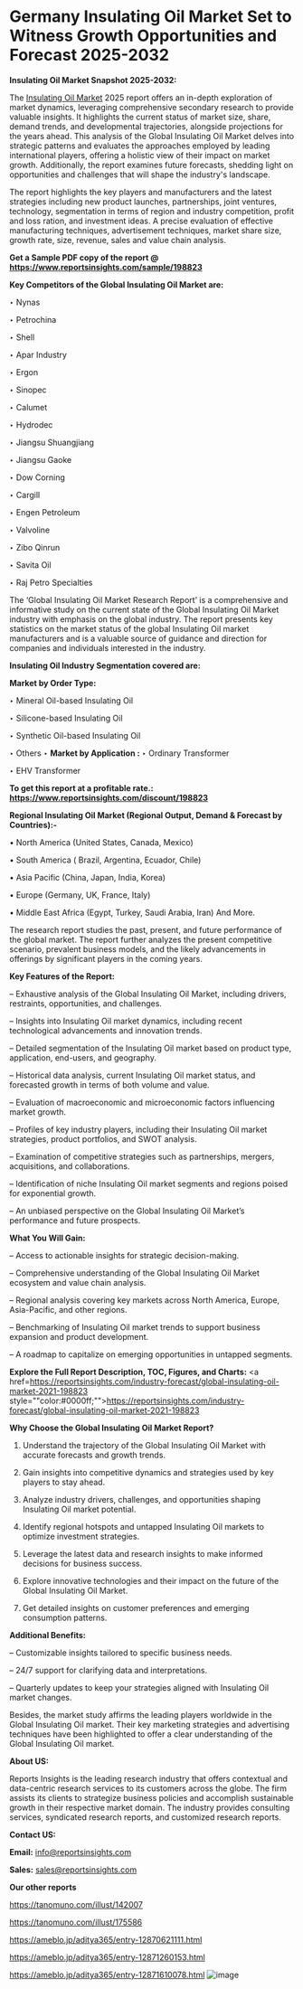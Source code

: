 # Germany Insulating Oil Market Set to Witness Growth Opportunities and Forecast 2025-2032

<strong>Insulating Oil Market Snapshot 2025-2032:</strong>

The <a href=https://www.reportsinsights.com/sample/198823>Insulating Oil Market</a> 2025 report offers an in-depth exploration of market dynamics, leveraging comprehensive secondary research to provide valuable insights. It highlights the current status of market size, share, demand trends, and developmental trajectories, alongside projections for the years ahead. This analysis of the Global Insulating Oil Market delves into strategic patterns and evaluates the approaches employed by leading international players, offering a holistic view of their impact on market growth. Additionally, the report examines future forecasts, shedding light on opportunities and challenges that will shape the industry's landscape.

The report highlights the key players and manufacturers and the latest strategies including new product launches, partnerships, joint ventures, technology, segmentation in terms of region and industry competition, profit and loss ration, and investment ideas. A precise evaluation of effective manufacturing techniques, advertisement techniques, market share size, growth rate, size, revenue, sales and value chain analysis.

<strong>Get a Sample PDF copy of the report @ <a href=https://www.reportsinsights.com/sample/198823 style=color:#0000ff;>https://www.reportsinsights.com/sample/198823</a></strong>

<strong>Key Competitors of the Global Insulating Oil Market are:</strong>

‣ Nynas

‣ Petrochina

‣ Shell

‣ Apar Industry

‣ Ergon

‣ Sinopec

‣ Calumet

‣ Hydrodec

‣ Jiangsu Shuangjiang

‣ Jiangsu Gaoke

‣ Dow Corning

‣ Cargill

‣ Engen Petroleum

‣ Valvoline

‣ Zibo Qinrun

‣ Savita Oil

‣ Raj Petro Specialties

The ‘Global Insulating Oil Market Research Report’ is a comprehensive and informative study on the current state of the Global Insulating Oil Market industry with emphasis on the global industry. The report presents key statistics on the market status of the global Insulating Oil market manufacturers and is a valuable source of guidance and direction for companies and individuals interested in the industry.

<strong>Insulating Oil Industry Segmentation covered are:</strong>

<strong>Market by Order Type: </strong>

‣ Mineral Oil-based Insulating Oil

‣ Silicone-based Insulating Oil

‣ Synthetic Oil-based Insulating Oil

‣ Others
‣ 
<strong>Market by Application :</strong>
‣ Ordinary Transformer

‣ EHV Transformer

<strong>To get this report at a profitable rate.: <a href=https://www.reportsinsights.com/discount/198823 style=color:#0000ff;>https://www.reportsinsights.com/discount/198823</a></strong>

<strong>Regional Insulating Oil Market (Regional Output, Demand &amp; Forecast by Countries):-</strong>

• North America (United States, Canada, Mexico)

• South America ( Brazil, Argentina, Ecuador, Chile)

• Asia Pacific (China, Japan, India, Korea)

• Europe (Germany, UK, France, Italy)

• Middle East Africa (Egypt, Turkey, Saudi Arabia, Iran) And More.

The research report studies the past, present, and future performance of the global market. The report further analyzes the present competitive scenario, prevalent business models, and the likely advancements in offerings by significant players in the coming years.

<strong>Key Features of the Report:</strong>

– Exhaustive analysis of the Global Insulating Oil Market, including drivers, restraints, opportunities, and challenges.

– Insights into Insulating Oil market dynamics, including recent technological advancements and innovation trends.

– Detailed segmentation of the Insulating Oil market based on product type, application, end-users, and geography.

– Historical data analysis, current Insulating Oil market status, and forecasted growth in terms of both volume and value.

– Evaluation of macroeconomic and microeconomic factors influencing market growth.

– Profiles of key industry players, including their Insulating Oil market strategies, product portfolios, and SWOT analysis.

– Examination of competitive strategies such as partnerships, mergers, acquisitions, and collaborations.

– Identification of niche Insulating Oil market segments and regions poised for exponential growth.

– An unbiased perspective on the Global Insulating Oil Market’s performance and future prospects.

<strong>What You Will Gain:</strong>

– Access to actionable insights for strategic decision-making.

– Comprehensive understanding of the Global Insulating Oil Market ecosystem and value chain analysis.

– Regional analysis covering key markets across North America, Europe, Asia-Pacific, and other regions.

– Benchmarking of Insulating Oil market trends to support business expansion and product development.

– A roadmap to capitalize on emerging opportunities in untapped segments.

<strong>Explore the Full Report Description, TOC, Figures, and Charts:</strong>
<a href=https://reportsinsights.com/industry-forecast/global-insulating-oil-market-2021-198823 style=""color:#0000ff;"">https://reportsinsights.com/industry-forecast/global-insulating-oil-market-2021-198823</a>

<strong>Why Choose the Global Insulating Oil Market Report?</strong>

1. Understand the trajectory of the Global Insulating Oil Market with accurate forecasts and growth trends.

2. Gain insights into competitive dynamics and strategies used by key players to stay ahead.

3. Analyze industry drivers, challenges, and opportunities shaping Insulating Oil market potential.

4. Identify regional hotspots and untapped Insulating Oil markets to optimize investment strategies.

5. Leverage the latest data and research insights to make informed decisions for business success.

6. Explore innovative technologies and their impact on the future of the Global Insulating Oil Market.

7. Get detailed insights on customer preferences and emerging consumption patterns.

<strong>Additional Benefits:</strong>

– Customizable insights tailored to specific business needs.

– 24/7 support for clarifying data and interpretations.

– Quarterly updates to keep your strategies aligned with Insulating Oil market changes.

Besides, the market study affirms the leading players worldwide in the Global Insulating Oil market. Their key marketing strategies and advertising techniques have been highlighted to offer a clear understanding of the Global Insulating Oil market.

<strong><strong>About US</strong>:</strong>

Reports Insights is the leading research industry that offers contextual and data-centric research services to its customers across the globe. The firm assists its clients to strategize business policies and accomplish sustainable growth in their respective market domain. The industry provides consulting services, syndicated research reports, and customized research reports.

<strong>Contact US:</strong>

<p class=><b>Email:</b> <a href=mailto:info@reportsinsights.com>info@reportsinsights.com</a></p>
<p class=><b>Sales:</b> <a href=mailto:sales@reportsinsights.com>sales@reportsinsights.com</a></p>

<strong>Our other reports</strong>

<a href=https://tanomuno.com/illust/142007>https://tanomuno.com/illust/142007</a>

<a href=https://tanomuno.com/illust/175586>https://tanomuno.com/illust/175586</a>

<a href=https://ameblo.jp/aditya365/entry-12870621111.html>https://ameblo.jp/aditya365/entry-12870621111.html</a>

<a href=https://ameblo.jp/aditya365/entry-12871260153.html>https://ameblo.jp/aditya365/entry-12871260153.html</a>

<a href=https://ameblo.jp/aditya365/entry-12871610078.html>https://ameblo.jp/aditya365/entry-12871610078.html</a>
![image](https://github.com/user-attachments/assets/b60c0ea7-35f3-4d74-98f7-746966268171)
